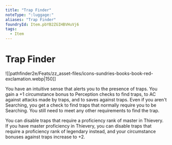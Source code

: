 ```yaml
---
title: "Trap Finder"
noteType: ":luggage:"
aliases: "Trap Finder"
foundryId: Item.pbYB2ZGIHBVHuVj6
tags:
  - Item
---
```


# Trap Finder
![[pathfinder2e/Feats/zz_asset-files/icons-sundries-books-book-red-exclamation.webp|150]]

You have an intuitive sense that alerts you to the presence of traps. You gain a +1 circumstance bonus to Perception checks to find traps, to AC against attacks made by traps, and to saves against traps. Even if you aren't Searching, you get a check to find traps that normally require you to be Searching. You still need to meet any other requirements to find the trap.

You can disable traps that require a proficiency rank of master in Thievery. If you have master proficiency in Thievery, you can disable traps that require a proficiency rank of legendary instead, and your circumstance bonuses against traps increase to +2.
